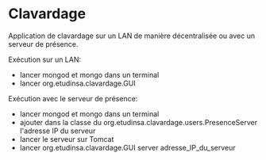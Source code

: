 # Clavardage
Application de clavardage sur un LAN de manière décentralisée ou avec un serveur de présence.

Exécution sur un LAN: 
- lancer mongod et mongo dans un terminal
- lancer org.etudinsa.clavardage.GUI

Exécution avec le serveur de présence:
- lancer mongod et mongo dans un terminal
- ajouter dans la classe du org.etudinsa.clavardage.users.PresenceServer l'adresse IP du serveur
- lancer le serveur sur Tomcat
- lancer org.etudinsa.clavardage.GUI server adresse_IP_du_serveur



